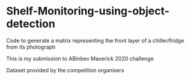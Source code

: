 # Shelf-Monitoring-using-object-detection
Code to generate a matrix representing the front layer of a chiller/fridge from its photograph




This is my submission to ABinbev Maverick 2020 challenge

Dataset provided by the competition organisers
